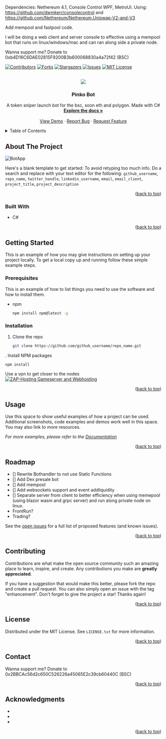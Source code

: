 
Dependencies: Nethereum 4.1, Console Control WPF, MetroUI.
Using: https://github.com/dwmkerr/consolecontrol and https://github.com/Nethereum/Nethereum.Uniswap-V2-and-V3

Add mempool and fastpool code.

I will be doing a web client and server console to effective using a mempool bot that runs on linux/windows/mac and can ran along side a private node.

Wanna support me? Donate to 0xb4D16C6DAE02815F9200B3b600068830a4a72f42 (BSC)
<div id="top"></div>
<!--
*** Thanks for checking out the Best-README-Template. If you have a suggestion
*** that would make this better, please fork the repo and create a pull request
*** or simply open an issue with the tag "enhancement".
*** Don't forget to give the project a star!
*** Thanks again! Now go create something AMAZING! :D
-->



<!-- PROJECT SHIELDS -->
<!--
*** I'm using markdown "reference style" links for readability.
*** Reference links are enclosed in brackets [ ] instead of parentheses ( ).
*** See the bottom of this document for the declaration of the reference variables
*** for contributors-url, forks-url, etc. This is an optional, concise syntax you may use.
*** https://www.markdownguide.org/basic-syntax/#reference-style-links
-->
[![Contributors][contributors-shield]][contributors-url]
[![Forks][forks-shield]][forks-url]
[![Stargazers][stars-shield]][stars-url]
[![Issues][issues-shield]][issues-url]
[![MIT License][license-shield]][license-url]
<!--[![LinkedIn][linkedin-shield]][linkedin-url]-->



<!-- PROJECT LOGO -->
<br />
<div align="center">
  <a href="https://github.com/duncan088/PinkoBot">
    <img src=https://user-images.githubusercontent.com/14006479/149175266-9dd47c50-8000-4a3b-91c1-e4dc5732854a.png />
  </a>

<h3 align="center">Pinko Bot</h3>

  <p align="center">
    A token sniper launch bot for the bsc, soon eth and polygon. Made with C#
    <br />
    <a href="https://github.com/duncan088/PinkoBot"><strong>Explore the docs »</strong></a>
    <br />
    <br />
    <a href="https://github.com/duncan088/PinkoBot">View Demo</a>
    ·
    <a href="https://github.com/duncan088/PinkoBot/issues">Report Bug</a>
    ·
    <a href="https://github.com/duncan088/PinkoBot/issues">Request Feature</a>
  </p>
</div>



<!-- TABLE OF CONTENTS -->
<details>
  <summary>Table of Contents</summary>
  <ol>
    <li>
      <a href="#about-the-project">About The Project</a>
      <ul>
        <li><a href="#built-with">Built With</a></li>
     
      </ul>
    </li>
    <li>
      <a href="#getting-started">Getting Started</a>
      <ul>
        <li><a href="#prerequisites">Prerequisites</a></li>
        <li><a href="#installation">Installation</a></li>
      </ul>
    </li>
    <li><a href="#usage">Usage</a></li>
    <li><a href="#roadmap">Roadmap</a></li>
    <li><a href="#contributing">Contributing</a></li>
    <li><a href="#license">License</a></li>
    <li><a href="#contact">Contact</a></li>
    <li><a href="#acknowledgments">Acknowledgments</a></li>
  </ol>
</details>



<!-- ABOUT THE PROJECT -->
## About The Project

![BotApp](https://user-images.githubusercontent.com/14006479/149176831-ea0235fa-a122-4002-a2c9-f0b6877aa690.png)

Here's a blank template to get started: To avoid retyping too much info. Do a search and replace with your text editor for the following: `github_username`, `repo_name`, `twitter_handle`, `linkedin_username`, `email`, `email_client`, `project_title`, `project_description`

<p align="right">(<a href="#top">back to top</a>)</p>



### Built With

* <p>C#</p>


<p align="right">(<a href="#top">back to top</a>)</p>



<!-- GETTING STARTED -->
## Getting Started

This is an example of how you may give instructions on setting up your project locally.
To get a local copy up and running follow these simple example steps.

### Prerequisites

This is an example of how to list things you need to use the software and how to install them.
* npm
  ```sh
  npm install npm@latest -g
  ```

### Installation

1. Clone the repo
   ```sh
   git clone https://github.com/github_username/repo_name.git
   ```
. Install NPM packages
   ```sh
   npm install
   ```
   Use a vpn to get closer to the nodes
<a href="https://zap-hosting.com/a/79c683364d222290bd855f219168995f745c6ce7"><img src="https://zap-hosting.com/interface/download/images.php?type=affiliate&id=191233" alt="ZAP-Hosting Gameserver and Webhosting"></a>

<p align="right">(<a href="#top">back to top</a>)</p>



<!-- USAGE EXAMPLES -->
## Usage

Use this space to show useful examples of how a project can be used. Additional screenshots, code examples and demos work well in this space. You may also link to more resources.

_For more examples, please refer to the [Documentation](https://example.com)_

<p align="right">(<a href="#top">back to top</a>)</p>



<!-- ROADMAP -->
## Roadmap

- [] Rewrite Bothandler to not use Static Functions
- [] Add Dex presale bot
- [] Add mempool
- [] Add websockets support and event addliquidity
- [] Separate server from client to better efficiency when using memepool (using blazor wasm and grpc server) and run along private node on linux. 
- FrontRun?
- Trading?

See the [open issues](https://github.com/duncan088/PinkoBOT/issues) for a full list of proposed features (and known issues).

<p align="right">(<a href="#top">back to top</a>)</p>



<!-- CONTRIBUTING -->
## Contributing

Contributions are what make the open source community such an amazing place to learn, inspire, and create. Any contributions you make are **greatly appreciated**.

If you have a suggestion that would make this better, please fork the repo and create a pull request. You can also simply open an issue with the tag "enhancement".
Don't forget to give the project a star! Thanks again!


<p align="right">(<a href="#top">back to top</a>)</p>



<!-- LICENSE -->
## License

Distributed under the MIT License. See `LICENSE.txt` for more information.

<p align="right">(<a href="#top">back to top</a>)</p>



<!-- CONTACT -->
## Contact


Wanna support me? Donate to 0x2BBCAc56d2c650C526226a45065E2c39cb60440C (BSC)


<p align="right">(<a href="#top">back to top</a>)</p>



<!-- ACKNOWLEDGMENTS -->
## Acknowledgments

* []()
* []()
* []()

<p align="right">(<a href="#top">back to top</a>)</p>



<!-- MARKDOWN LINKS & IMAGES -->
<!-- https://www.markdownguide.org/basic-syntax/#reference-style-links -->
[contributors-shield]: https://img.shields.io/github/contributors/duncan088/PinkoBot.svg?style=for-the-badge
[contributors-url]: https://github.com/duncan088/PinkoBot/graphs/contributors
[forks-shield]: https://img.shields.io/github/forks/duncan088/PinkoBot.svg?style=for-the-badge
[forks-url]: https://github.com/duncan088/PinkoBot/network/members
[stars-shield]: https://img.shields.io/github/stars/duncan088/PinkoBot.svg?style=for-the-badge
[stars-url]: https://github.com/duncan088/PinkoBot/stargazers
[issues-shield]: https://img.shields.io/github/issues/duncan088/PinkoBot.svg?style=for-the-badge
[issues-url]: https://github.com/duncan088/PinkoBot/issues
[license-shield]: https://img.shields.io/github/licenseduncan088/PinkoBot.svg?style=for-the-badge
[license-url]: https://github.com/duncan088/PinkoBot/blob/master/LICENSE.txt
[product-screenshot]: images/screenshot.png 
